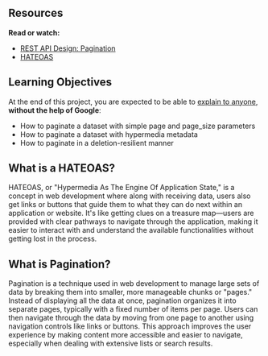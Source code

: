## Resources

**Read or watch:**

- [REST API Design: Pagination](https://intranet.atlasschool.com/rltoken/VeL1Cbu_NVNND6WKJrECbg)
- [HATEOAS](https://intranet.atlasschool.com/rltoken/Mqk-KBxLRtJaQuWZO-oeAQ)

## Learning Objectives

At the end of this project, you are expected to be able to [explain to anyone](https://intranet.atlasschool.com/rltoken/cTaCEqXO09xize9ePftDXg), **without the help of Google**:

- How to paginate a dataset with simple page and page_size parameters
- How to paginate a dataset with hypermedia metadata
- How to paginate in a deletion-resilient manner

## What is a HATEOAS?

HATEOAS, or "Hypermedia As The Engine Of Application State," is a concept in web development where along with receiving data, users also get links or buttons that guide them to what they can do next within an application or website. It's like getting clues on a treasure map—users are provided with clear pathways to navigate through the application, making it easier to interact with and understand the available functionalities without getting lost in the process.

## What is Pagination?

Pagination is a technique used in web development to manage large sets of data by breaking them into smaller, more manageable chunks or "pages." Instead of displaying all the data at once, pagination organizes it into separate pages, typically with a fixed number of items per page. Users can then navigate through the data by moving from one page to another using navigation controls like links or buttons. This approach improves the user experience by making content more accessible and easier to navigate, especially when dealing with extensive lists or search results.
